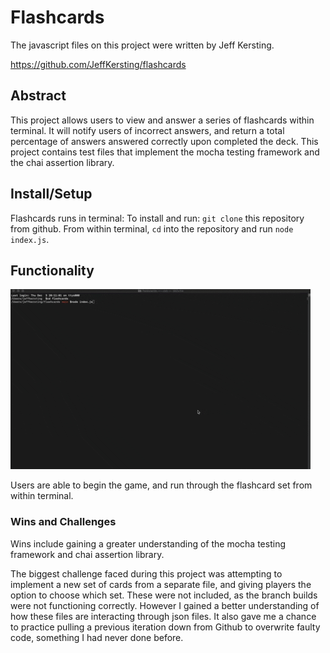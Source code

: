 # Flashcards

The javascript files on this project were written by Jeff Kersting. 

https://github.com/JeffKersting/flashcards

## Abstract

This project allows users to view and answer a series of flashcards within terminal. It will notify users of incorrect answers, and return a total percentage of answers answered correctly upon completed the deck. This project contains test files that implement the mocha testing framework and the chai assertion library.

## Install/Setup
Flashcards runs in terminal:
To install and run: `git clone` this repository from github. From within terminal, `cd` into the repository and run `node index.js`.

## Functionality

![](flashcard.gif)

Users are able to begin the game, and run through the flashcard set from within terminal.

### Wins and Challenges
Wins include gaining a greater understanding of the mocha testing framework and chai assertion library.

The biggest challenge faced during this project was attempting to implement a new set of cards from a separate file, and giving players the option to choose which set. These were not included, as the branch builds were not functioning correctly. However I gained a better understanding of how these files are interacting through json files. It also gave me a chance to practice pulling a previous iteration down from Github to overwrite faulty code, something I had never done before.
